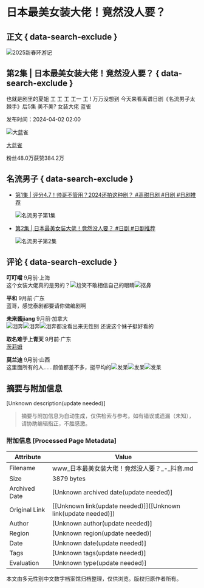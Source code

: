 # 日本最美女装大佬！竟然没人要？

## 正文 { data-search-exclude }


![2025新春环游记](https://lf-resource-platform.douyinstatic.com/obj/one-solution-center-external/7359502129541449780/5335e464ad3f158974c13d2fea9a12a0.png)

## 第2集 | 日本最美女装大佬！竟然没人要？  { data-search-exclude }

也就是剧里的夏姐 工 工 工 工一 工 ! 万万没想到 今天来看离谱日剧《名流男子太棘手》后5集 美不美? 女装大佬 蓝雀

发布时间：2024-04-02 02:00

![大蓝雀](https://p3-pc-sign.douyinpic.com/aweme/100x100/aweme-avatar/tos-cn-i-0813_39e7737284c047a589652070bb056cbe.jpeg?from=327834062)

[大蓝雀](https://www.douyin.com/user/MS4wLjABAAAA6rrgZeO5qFhtsXsx3D_lhpkUBZUdTFF6aoM9pfV4n3s)

粉丝48.0万获赞384.2万

## 名流男子 { data-search-exclude }

-   [第1集 | 评分4.7！帅哥不管用？2024还拍这种剧？ #高甜日剧 #日剧 #日剧推荐](https://www.douyin.com/video/7351336600875437366)

    ![名流男子第1集](https://p3-pc-sign.douyinpic.com/image-cut-tos-priv/115c078df68560bc204bda63920c862e~tplv-dy-resize-origshort-autoq-75:330.jpeg?biz_tag=pcweb_cover&from=327834062&lk3s=138a59ce&s=PackSourceEnum_MIX_AWEME&sc=cover&se=false&x-expires=2052216000&x-signature=GifwGGYh2bTIZo80IGJmXR92X5U%3D) 
    
-   [第2集 | 日本最美女装大佬！竟然没人要？ #日剧 #日剧推荐](https://www.douyin.com/video/7353083628340923657)

    ![名流男子第2集](https://p3-pc-sign.douyinpic.com/image-cut-tos-priv/b2ec195482ffe1dbe1cfc21017a071d1~tplv-dy-resize-origshort-autoq-75:330.jpeg?biz_tag=pcweb_cover&from=327834062&lk3s=138a59ce&s=PackSourceEnum_MIX_AWEME&sc=cover&se=false&x-expires=2052216000&x-signature=OBu06Buj5Z4%2BE%2BSd%2FlLovZPZbhk%3D)

## 评论 { data-search-exclude }

**叮叮噹**  9月前·上海  
这个女装大佬真的是男的？![尬笑](https://p3-pc-sign.douyinpic.com/obj/tos-cn-i-tsj2vxp0zn/455d711edbee4930b0ee5137408d019c?lk3s=343af0a2&x-expires=2052216000&x-signature=VgDnpfQOmTRK5fLztnjAOQyCY9I%3D&from=876277922)不敢相信自己的眼睛![抠鼻](https://p3-pc-sign.douyinpic.com/obj/tos-cn-i-tsj2vxp0zn/d34021cafd3744539dbda1fd546a5288?lk3s=343af0a2&x-expires=2052216000&x-signature=aoLQ2Vd5RSqize5%2FekVHMfH4hvY%3D&from=876277922)

**平和**  9月前·广东  
蓝哥，感觉泰剧都要请你做编剧啊

**未来酱jiang**  9月前·加拿大  
![泪奔](https://p3-pc-sign.douyinpic.com/obj/tos-cn-i-tsj2vxp0zn/b4311ade08724146813ee5fbfadc0463?lk3s=343af0a2&x-expires=2052216000&x-signature=K1Jpq8IzoGhOQ1NocXiB%2FRU52bU%3D&from=876277922)![泪奔](https://p3-pc-sign.douyinpic.com/obj/tos-cn-i-tsj2vxp0zn/b4311ade08724146813ee5fbfadc0463?lk3s=343af0a2&x-expires=2052216000&x-signature=K1Jpq8IzoGhOQ1NocXiB%2FRU52bU%3D&from=876277922)![泪奔](https://p3-pc-sign.douyinpic.com/obj/tos-cn-i-tsj2vxp0zn/b4311ade08724146813ee5fbfadc0463?lk3s=343af0a2&x-expires=2052216000&x-signature=K1Jpq8IzoGhOQ1NocXiB%2FRU52bU%3D&from=876277922)都没看出来无性别 还说这个妹子挺好看的

**取名难于上青天**  9月前·广东   
[茨莉姆](https://www.douyin.com/search/%E8%8C%A8%E8%8E%89%E5%A7%86?aweme_id=7353083628340923657&enter_from=video_detail&gid=7353083628340923657&source=comment_named_entity_search)

**莫兰迪**  9月前·山西  
这里面所有的人……颜值都差不多，挺平均的![发呆](https://p3-pc-sign.douyinpic.com/obj/tos-cn-i-tsj2vxp0zn/58c5d33d43cd420c92efb062ef91579d?lk3s=343af0a2&x-expires=2052216000&x-signature=R7U5XAgpCHmDBqYLEPUMp9mzlkM%3D&from=876277922)![发呆](https://p3-pc-sign.douyinpic.com/obj/tos-cn-i-tsj2vxp0zn/58c5d33d43cd420c92efb062ef91579d?lk3s=343af0a2&x-expires=2052216000&x-signature=R7U5XAgpCHmDBqYLEPUMp9mzlkM%3D&from=876277922)![发呆](https://p3-pc-sign.douyinpic.com/obj/tos-cn-i-tsj2vxp0zn/58c5d33d43cd420c92efb062ef91579d?lk3s=343af0a2&x-expires=2052216000&x-signature=R7U5XAgpCHmDBqYLEPUMp9mzlkM%3D&from=876277922)
<!-- tcd_original_link https://www.douyin.com/video/7353083628340923657 -->


## 摘要与附加信息

<!-- tcd_abstract -->
[Unknown description(update needed)]
<!-- tcd_abstract_end -->

> 摘要与附加信息为自动生成，仅供检索与参考。如有错误或遗漏（未知），请协助编辑指正，不胜感激。

### 附加信息 [Processed Page Metadata]

| Attribute       | Value                                  |
|-----------------|----------------------------------------|
| Filename        | www_日本最美女装大佬！竟然没人要？_-_抖音.md                             |
| Size            | 3879 bytes                           |
| Archived Date   | [Unknown archived date(update needed)]                             |
| Original Link   | [[Unknown link(update needed)]]([Unknown link(update needed)])                       |
| Author          | [Unknown author(update needed)]                               |
| Region          | [Unknown region(update needed)]                               |
| Date            | [Unknown date(update needed)]                                 |
| Tags            | [Unknown tags(update needed)]                                 |
| Evaluation            | [Unknown type(update needed)]                                 |
<!-- tcd_table_end -->

本文由多元性别中文数字档案馆归档整理，仅供浏览。版权归原作者所有。
